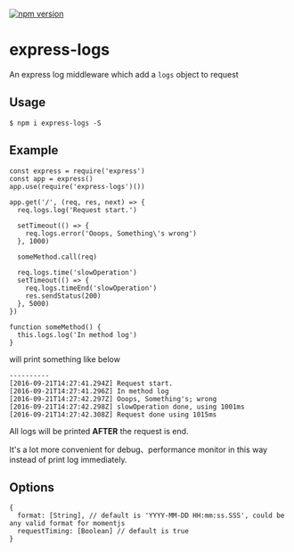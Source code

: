 [![npm version](https://badge.fury.io/js/express-logs.png)](https://badge.fury.io/js/express-logs)

# express-logs

An express log middleware which add a `logs` object to request

## Usage
```
$ npm i express-logs -S
```

## Example
```
const express = require('express')
const app = express() 
app.use(require('express-logs')())

app.get('/', (req, res, next) => {
  req.logs.log('Request start.')
  
  setTimeout(() => {
    req.logs.error('Ooops, Something\'s wrong')
  }, 1000)
  
  someMethod.call(req)
  
  req.logs.time('slowOperation')
  setTimeout(() => {
    req.logs.timeEnd('slowOperation')
    res.sendStatus(200)
  }, 5000)
}) 

function someMethod() {
  this.logs.log('In method log')
}
```
will print something like below
```
----------
[2016-09-21T14:27:41.294Z] Request start.
[2016-09-21T14:27:41.296Z] In method log
[2016-09-21T14:27:42.297Z] Ooops, Something's; wrong
[2016-09-21T14:27:42.298Z] slowOperation done, using 1001ms
[2016-09-21T14:27:42.308Z] Request done using 1015ms

```

All logs will be printed **AFTER** the request is end.

It's a lot more convenient for debug、performance monitor in this way instead of print log immediately.

## Options
```
{
  format: [String], // default is 'YYYY-MM-DD HH:mm:ss.SSS', could be any valid format for momentjs
  requestTiming: [Boolean] // default is true
}
```
